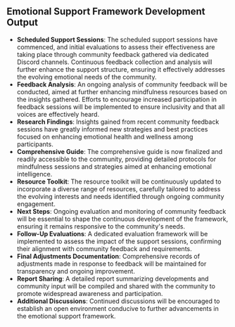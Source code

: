 

## Emotional Support Framework Development Output

- **Scheduled Support Sessions**: The scheduled support sessions have commenced, and initial evaluations to assess their effectiveness are taking place through community feedback gathered via dedicated Discord channels. Continuous feedback collection and analysis will further enhance the support structure, ensuring it effectively addresses the evolving emotional needs of the community.
- **Feedback Analysis**: An ongoing analysis of community feedback will be conducted, aimed at further enhancing mindfulness resources based on the insights gathered. Efforts to encourage increased participation in feedback sessions will be implemented to ensure inclusivity and that all voices are effectively heard.
- **Research Findings**: Insights gained from recent community feedback sessions have greatly informed new strategies and best practices focused on enhancing emotional health and wellness among participants.
- **Comprehensive Guide**: The comprehensive guide is now finalized and readily accessible to the community, providing detailed protocols for mindfulness sessions and strategies aimed at enhancing emotional intelligence.
- **Resource Toolkit**: The resource toolkit will be continuously updated to incorporate a diverse range of resources, carefully tailored to address the evolving interests and needs identified through ongoing community engagement.
- **Next Steps**: Ongoing evaluation and monitoring of community feedback will be essential to shape the continuous development of the framework, ensuring it remains responsive to the community's needs.
- **Follow-Up Evaluations**: A dedicated evaluation framework will be implemented to assess the impact of the support sessions, confirming their alignment with community feedback and requirements.
- **Final Adjustments Documentation**: Comprehensive records of adjustments made in response to feedback will be maintained for transparency and ongoing improvement.
- **Report Sharing**: A detailed report summarizing developments and community input will be compiled and shared with the community to promote widespread awareness and participation.
- **Additional Discussions**: Continued discussions will be encouraged to establish an open environment conducive to further advancements in the emotional support framework.